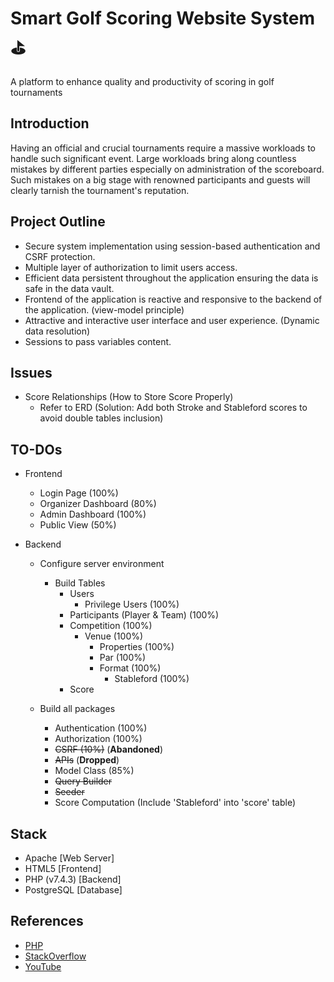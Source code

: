 # Smart Golf Scoring Website System ⛳

A platform to enhance quality and productivity of scoring in golf tournaments

## Introduction

Having an official and crucial tournaments require a massive workloads to handle such significant event. Large workloads bring along countless mistakes by different parties especially on administration of the scoreboard. Such mistakes on a big stage with renowned participants and guests will clearly tarnish the tournament's reputation.

## Project Outline
- Secure system implementation using session-based authentication and CSRF protection.
- Multiple layer of authorization to limit users access.
- Efficient data persistent throughout the application ensuring the data is safe in the data vault.
- Frontend of the application is reactive and responsive to the backend of the application. (view-model principle)
- Attractive and interactive user interface and user experience. (Dynamic data resolution)
- Sessions to pass variables content.

## Issues
- Score Relationships (How to Store Score Properly)
  - Refer to ERD (Solution: Add both Stroke and Stableford scores to avoid double tables inclusion)

## TO-DOs
- Frontend
  - Login Page (100%)
  - Organizer Dashboard (80%)
  - Admin Dashboard (100%)
  - Public View (50%)

- Backend
  - Configure server environment
    - Build Tables
      - Users
        - Privilege Users (100%)
      - Participants (Player & Team) (100%)
      - Competition (100%)
        - Venue (100%)
          - Properties (100%)
          - Par (100%)
          - Format (100%)
            - Stableford (100%)
      - Score
  
  - Build all packages
    - Authentication (100%)
    - Authorization (100%)
    - ~~CSRF (10%)~~ (__Abandoned__)
    - ~~APIs~~ (__Dropped__)
    - Model Class (85%)
    - ~~Query Builder~~
    - ~~Seeder~~
    - Score Computation (Include 'Stableford' into 'score' table)

## Stack

- Apache [Web Server]
- HTML5 [Frontend]
- PHP (v7.4.3) [Backend]
- PostgreSQL [Database]

## References

- [PHP](https://www.php.net/)
- [StackOverflow](https://stackoverflow.com/)
- [YouTube](https://www.youtube.com/)
